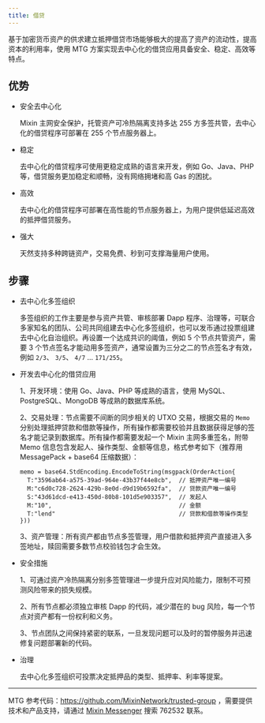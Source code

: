 ```yaml
---
title: 借贷
---
```


基于加密货币资产的供求建立抵押借贷市场能够极大的提高了资产的流动性，提高资本的利用率，使用 MTG 方案实现去中心化的借贷应用具备安全、稳定、高效等特点。

## 优势

- 安全去中心化

  Mixin 主网安全保护，托管资产可冷热隔离支持多达 255 方多签共管，去中心化的借贷程序可部署在 255 个节点服务器上。

- 稳定

  去中心化的借贷程序可使用更稳定成熟的语言来开发，例如 Go、Java、PHP 等，借贷服务更加稳定和顺畅，没有网络拥堵和高 Gas 的困扰。

- 高效

  去中心化的借贷程序可部署在高性能的节点服务器上，为用户提供低延迟高效的抵押借贷服务。

- 强大

  天然支持多种跨链资产，交易免费、秒到可支撑海量用户使用。

## 步骤

- 去中心化多签组织

  多签组织的工作主要是参与资产共管、审核部署 Dapp 程序、治理等，可联合多家知名的团队、公司共同组建去中心化多签组织，也可以发币通过投票组建去中心化自治组织。再设置一个达成共识的阈值，例如 5 个节点共管资产，需要 3 个节点签名才能动用多签资产，通常设置为三分之二的节点签名才有效，例如 `2/3`、 `3/5`、 `4/7` ... `171/255`。

- 开发去中心化的借贷应用

  1、开发环境：使用 Go、Java、PHP 等成熟的语言，使用 MySQL、PostgreSQL、MongoDB 等成熟的数据库系统。

  2、交易处理：节点需要不间断的同步相关的 UTXO 交易，根据交易的 `Memo` 分别处理抵押贷款和借款等操作，所有操作都需要校验并且数据获得足够的签名才能记录到数据库。所有操作都需要发起一个 Mixin 主网多重签名，附带 Memo 信息包含发起人、操作类型、金额等信息，格式参考如下（推荐用 MessagePack + base64 压缩数据）：
  ```golang
  memo = base64.StdEncoding.EncodeToString(msgpack(OrderAction{
    T:"3596ab64-a575-39ad-964e-43b37f44e8cb",  // 抵押资产唯一编号
    M:"c6d0c728-2624-429b-8e0d-d9d19b6592fa",  // 贷款资产唯一编号
    S:"43d61dcd-e413-450d-80b8-101d5e903357",  // 发起人
    M:"10",                                    // 金额
    T:"lend"                                   // 贷款和借款等操作类型
  }))
  ```

  3、资产管理：所有资产都由节点多签管理，用户借款和抵押资产直接进入多签地址，赎回需要多数节点校验钱包才会生效。

- 安全措施

  1、可通过资产冷热隔离分别多签管理进一步提升应对风险能力，限制不可预测风险带来的损失规模。

  2、所有节点都必须独立审核 Dapp 的代码，减少潜在的 bug 风险，每一个节点对资产都有一份权利和义务。

  3、节点团队之间保持紧密的联系，一旦发现问题可以及时的暂停服务并迅速修复问题部署新的代码。

- 治理

  去中心化多签组织可投票决定抵押品的类型、抵押率、利率等提案。

---

MTG 参考代码：https://github.com/MixinNetwork/trusted-group ，需要提供技术和产品支持，请通过 [Mixin Messenger](https://w3c.group/c/1609251387450619) 搜索 762532 联系。